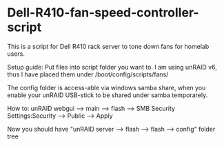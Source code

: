 # Dell-R410-fan-speed-controller-script
This is a script for Dell R410 rack server to tone down fans for homelab users.

Setup guide:
Put files into script folder you want to. I am using unRAID v6, thus I have placed them under /boot/config/scripts/fans/

The config folder is access-able via windows samba share, when you enable your unRAID USB-stick to be shared under samba temporarely.

How to: unRAID webgui --> main --> flash --> SMB Security Settings:Security --> Public --> Apply

Now you should have "unRAID server --> flash --> flash --> config" folder tree

